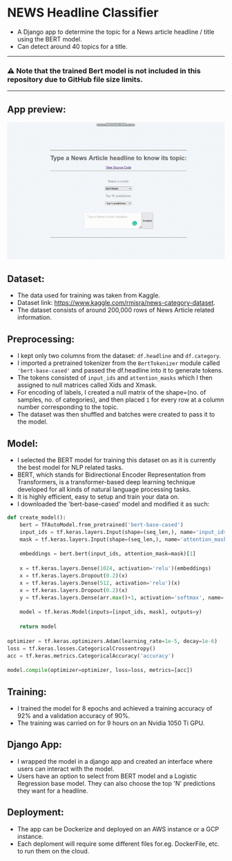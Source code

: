# NEWS Headline Classifier 
- A Django app to determine the topic for a News article headline / title using the BERT model.
- Can detect around 40 topics for a title.  
---
### :warning: Note that the trained Bert model is not included in this repository due to GitHub file size limits.
---
## App preview:<br>
<img src="https://github.com/AnityaGan9urde/NEWS-Headline-Classifier-project/blob/main-main/app_preview.gif"></img>
## Dataset:
- The data used for training was taken from Kaggle.
- Dataset link: https://www.kaggle.com/rmisra/news-category-dataset.
- The dataset consists of around 200,000 rows of News Article related information.
## Preprocessing:
- I kept only two columns from the dataset: `df.headline` and `df.category`. 
- I imported a pretrained tokenizer from the `BertTokenizer` module called `'bert-base-cased'` and passed the df.headline into it to generate tokens.
- The tokens consisted of `input_ids` and `attention_masks` which I then assigned to null matrices called Xids and Xmask.
- For encoding of labels, I created a null matrix of the shape=(no. of samples, no. of categories), and then placed `1` for every row at a column number corresponding to the topic.
- The dataset was then shuffled and batches were created to pass it to the model.
## Model:
- I selected the BERT model for training this dataset on as it is currently the best model for NLP related tasks.
- BERT, which stands for Bidirectional Encoder Representation from Transformers, is a transformer-based deep learning technique developed for all kinds of natural language processing tasks.
- It is highly efficient, easy to setup and train your data on.
- I downloaded the 'bert-base-cased' model and modified it as such:
```python
def create_model():
    bert = TFAutoModel.from_pretrained('bert-base-cased')
    input_ids = tf.keras.layers.Input(shape=(seq_len,), name='input_ids', dtype='int32')
    mask = tf.keras.layers.Input(shape=(seq_len,), name='attention_mask', dtype='int32')

    embeddings = bert.bert(input_ids, attention_mask=mask)[1]

    x = tf.keras.layers.Dense(1024, activation='relu')(embeddings)
    x = tf.keras.layers.Dropout(0.2)(x)
    x = tf.keras.layers.Dense(512, activation='relu')(x)
    x = tf.keras.layers.Dropout(0.2)(x)
    y = tf.keras.layers.Dense(arr.max()+1, activation='softmax', name='outputs')(x)

    model = tf.keras.Model(inputs=[input_ids, mask], outputs=y)
    
    return model

optimizer = tf.keras.optimizers.Adam(learning_rate=1e-5, decay=1e-6)
loss = tf.keras.losses.CategoricalCrossentropy()
acc = tf.keras.metrics.CategoricalAccuracy('accuracy')

model.compile(optimizer=optimizer, loss=loss, metrics=[acc])
```

## Training:
- I trained the model for 8 epochs and achieved a training accuracy of 92% and a validation accuracy of 90%.
- The training was carried on for 9 hours on an Nvidia 1050 Ti GPU.
## Django App:
- I wrapped the model in a django app and created an interface where users can interact with the model.
- Users have an option to select from BERT model and a Logistic Regression base model. They can also choose the top 'N' predictions they want for a headline.
## Deployment:
- The app can be Dockerize and deployed on an AWS instance or a GCP instance.
- Each deploment will require some different files for.eg. DockerFile, etc. to run them on the cloud.
